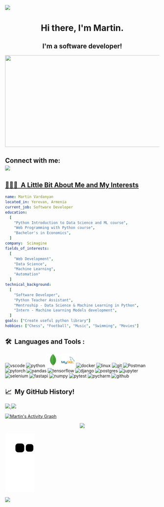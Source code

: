 <img src="https://capsule-render.vercel.app/api?type=waving&color=gradient&reversal=false&text=&height=100"/>

<h1 align="center">Hi there, I'm Martin.</h1>

<h2 align="center">I'm a software developer!</h3>

<p align="center"><img src="https://tenor.com/view/coding-computer-coding-computer-hacking-hacker-gif-19990794.gif" width="600" height="300"></p>

<h2 align="left">Connect with me:<br>
<a href="https://www.linkedin.com/in/martin-vardanyan-6a5b1b1b1/"><img src="https://cdn.jsdelivr.net/gh/devicons/devicon/icons/linkedin/linkedin-original.svg" width=40 />

</h2>

<h2> 👨🏻‍💻 &nbsp;A Little Bit About Me and My Interests</h2>

```yaml
name: Martin Vardanyan
located_in: Yerevan, Armenia
current_job: Software Developer
education:
  [
    "Python Introduction to Data Science and ML course",
    "Web Programming with Python course",
    "Bachelor's in Economics",
  ]
company:  Scimagine
fields_of_interests:
  [
    "Web Development",
    "Data Science",
    "Machine Learning",
    "Automation"
  ]
technical_background:
  [
    "Software Developer",
    "Python Teacher Assistant",
    "Mentroship - Data Science & Machine Learning in Python",
    "Intern - Machine Learning Models development",
  ]
goals: ["Create useful python library"]
hobbies: ["Chess", "Football", "Music", "Swimming", "Movies"]
```

<h2>🛠 &nbsp;Languages and Tools :</h2>
<p align="left">
<img src="https://cdn.jsdelivr.net/gh/devicons/devicon/icons/vscode/vscode-original.svg" alt="vscode" width="45" height="45"/>
<img src="https://cdn.jsdelivr.net/gh/devicons/devicon/icons/python/python-original.svg" alt="python" width="45" height="45" />
<img src="https://raw.githubusercontent.com/devicons/devicon/master/icons/mongodb/mongodb-original.svg" alt="mongodb" width="45" height="45" />
<img src="https://raw.githubusercontent.com/devicons/devicon/master/icons/mysql/mysql-original-wordmark.svg" alt="mysql" width="45" height="45" />
<img src="https://cdn.jsdelivr.net/gh/devicons/devicon/icons/docker/docker-original.svg" alt="docker" width="45" height="45"/>
<img src="https://cdn.jsdelivr.net/gh/devicons/devicon/icons/linux/linux-original.svg" alt="linux" width="45" height="45"/>
<img src="https://cdn.jsdelivr.net/gh/devicons/devicon/icons/git/git-original.svg" alt="git" width="45" height="45"/>
<img src="https://www.vectorlogo.zone/logos/getpostman/getpostman-icon.svg" alt="Postman" width="40" height="40"/>
<img src="https://cdn.jsdelivr.net/gh/devicons/devicon/icons/pytorch/pytorch-original.svg" alt="pytorch" width="45" height="45" />
<img src="https://cdn.jsdelivr.net/gh/devicons/devicon/icons/pandas/pandas-original.svg" alt="pandas" width="45" height="45" />
<img src="https://cdn.jsdelivr.net/gh/devicons/devicon/icons/tensorflow/tensorflow-original.svg" alt="tensorflow" width="45" height="45" />
<img src="https://cdn.jsdelivr.net/gh/devicons/devicon/icons/django/django-plain.svg" alt="django" width="45" height="45" />
<img src="https://cdn.jsdelivr.net/gh/devicons/devicon/icons/postgresql/postgresql-original.svg" alt="postgres" width="45" height="45" />
<img src="https://cdn.jsdelivr.net/gh/devicons/devicon/icons/jupyter/jupyter-original-wordmark.svg" alt="jupyter" width="45" height="45" />
<img src="https://cdn.jsdelivr.net/gh/devicons/devicon/icons/selenium/selenium-original.svg" alt="selenium" width="45" height="45" />
<img src="https://cdn.jsdelivr.net/gh/devicons/devicon/icons/fastapi/fastapi-original-wordmark.svg" alt="fastapi" width="45" height="45" />
<img src="https://cdn.jsdelivr.net/gh/devicons/devicon/icons/numpy/numpy-original.svg" alt="numpy" width="45" height="45" />
<img src="https://cdn.jsdelivr.net/gh/devicons/devicon/icons/pytest/pytest-original-wordmark.svg" alt="pytest" width="45" height="45" />
<img src="https://cdn.jsdelivr.net/gh/devicons/devicon/icons/pycharm/pycharm-original.svg" alt="pycharm" width="45" height="45" />
<img src="https://cdn.jsdelivr.net/gh/devicons/devicon/icons/github/github-original.svg" alt="github" width="45" height="45" />

<h2> 📈 &nbsp;My GitHub History!</h2>
<a href="https://github.com/MartinVardanyan">
  <img height="180em" src="https://github-readme-stats.vercel.app/api?username=martinvardanyan&count_private=true&show_icons=true&theme=dark&title_color=FFA500&hide=stars" />
  <img height="180em" src="http://github-readme-streak-stats.herokuapp.com?user=martinvardanyan&theme=dark&background=000000" />
</a>

[![Martin's Activity Graph](https://activity-graph.herokuapp.com/graph?username=martinvardanyan&custom_title=Martin's%20Contribution%20Graph&theme=gruvbox&bg_color=282828&hide_border=true&line=d1a01f&point=c58545)](https://dreadsec.me)
<p align="center"><img src="https://profile-counter.glitch.me/{martinvardanyan}/count.svg"></p>

![Snake animation](https://github.com/martinvardanyan/martinvardanyan/blob/output/github-contribution-grid-snake.svg)
  
<p align="left">
  <img src="https://capsule-render.vercel.app/api?type=waving&color=gradient&height=100&section=footer"/>
</p>
